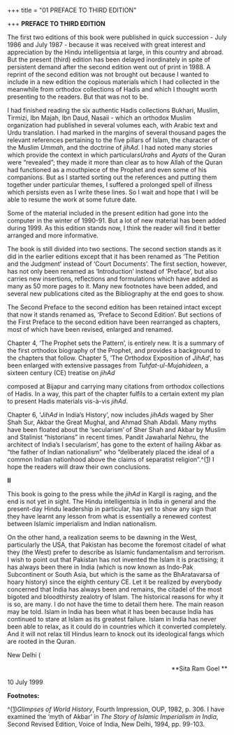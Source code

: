+++
title = "01 PREFACE TO THIRD EDITION"

+++
**PREFACE TO THIRD EDITION**

The first two editions of this book were published in quick succession - July 1986 and July 1987 - because it was received with great interest and appreciation by the Hindu intelligentsia at large, in this country and abroad.  But the present (third) edition has been delayed inordinately in spite of persistent demand after the second edition went out of print in 1988.  A reprint of the second edition was not brought out because I wanted to include in a new edition the copious materials which I had collected in the meanwhile from orthodox collections of Hadis and which I thought worth presenting to the readers.  But that was not to be.

I had finished reading the six authentic Hadis collections Bukhari, Muslim, Tirmizi, Ibn Majah, Ibn Daud, Nasaii - which an orthodox Muslim organization had published in several volumes each, with Arabic text and Urdu translation. I had marked in the margins of several thousand pages the relevant references pertaining to the five pillars of Islam, the character of the Muslim *Ummah*, and the doctrine of *jihAd*. I had noted many stories which provide the context in which particular*sUrahs* and *Ayats* of the Quran were “revealed”; they made it more than clear as to how Allah of the Quran had functioned as a mouthpiece of the Prophet and even some of his companions.  But as I started sorting out the references and putting them together under particular themes, I suffered a prolonged spell of illness which persists even as I write these lines.  So I wait and hope that I will be able to resume the work at some future date.

Some of the material included in the present edition had gone into the computer in the winter of 1990-91.  But a lot of new material has been added during 1999.  As this edition stands now, I think the reader will find it better arranged and more informative.

The book is still divided into two sections.  The second section stands as it did in the earlier editions except that it has been renamed as ‘The Petition and the Judgment’ instead of ‘Court Documents’.  The first section, however, has not only been renamed as ‘Introduction’ instead of ‘Preface’, but also carries new insertions, reflections and formulations which have added as many as 50 more pages to it.  Many new footnotes have been added, and several new publications cited as the Bibliography at the end goes to show.

The Second Preface to the second edition has been retained intact except that now it stands renamed as, ‘Preface to Second Edition’.  But sections of the First Preface to the second edition have been rearranged as chapters, most of which have been revised, enlarged and renamed. 

Chapter 4, ‘The Prophet sets the Pattern’, is entirely new.  It is a summary of the first orthodox biography of the Prophet, and provides a background to the chapters that follow.  Chapter 5, ‘The Orthodox Exposition of *JihAd*’, has been enlarged with extensive passages from *Tuhfat-ul-Mujahideen*, a sixteen century (CE) treatise on *jihAd*

composed at Bijapur and carrying many citations from orthodox collections of Hadis.  In a way, this part of the chapter fulfils to a certain extent my plan to present Hadis materials vis-à-vis *jihAd*. 

Chapter 6, ‘*JihAd* in India’s History’, now includes *jihAds* waged by Sher Shah Sur, Akbar the Great Mughal, and Ahmad Shah Abdali.  Many myths have been floated about the ‘secularism’ of Sher Shah and Akbar by Muslim and Stalinist “historians” in recent times.  Pandit Jawaharlal Nehru, the architect of India’s I secularism’, has gone to the extent of hailing Akbar as “the father of Indian nationalism” who “deliberately placed the ideal of a common Indian nationhood above the claims of separatist religion”.^([1](#1)) I hope the readers will draw their own conclusions.

**II**

This book is going to the press while the *jihAd* in Kargil is raging, and the end is not yet in sight.  The Hindu intelligentsia in India in general and the present-day Hindu leadership in particular, has yet to show any sign that they have learnt any lesson from what is essentially a renewed contest between Islamic imperialism and Indian nationalism. 

On the other hand, a realization seems to be dawning in the West, particularly the USA, that Pakistan has become the foremost citadel of what they (the West) prefer to describe as Islamic fundamentalism and terrorism. I wish to point out that Pakistan has not invented the Islam it is practising; it has always been there in India (which is now known as Indo-Pak Subcontinent or South Asia, but which is the same as the BhAratavarsa of hoary history) since the eighth century CE.  Let it be realized by everybody concerned that India has always been and remains, the citadel of the most bigoted and bloodthirsty zealotry of Islam.  The historical reasons for why it is so, are many. I do not have the time to detail them here.  The main reason may be told.  Islam in India has been what it has been because India has continued to stare at Islam as its greatest failure.  Islam in India has never been able to relax, as it could do in countries which it converted completely.  And it will not relax till Hindus learn to knock out its ideological fangs which are rooted in the Quran.

New Delhi (<div align="right">

**Sita Ram Goel **

</div>

10 July 1999  
 

**Footnotes:**

^([1](#1a))*Glimpses of World History*, Fourth Impression, OUP, 1982, p. 306.  I have examined the ‘myth of Akbar’ in *The Story of Islamic Imperialism in India*, Second Revised Edition, Voice of India, New Delhi, 1994, pp. 99-103.

